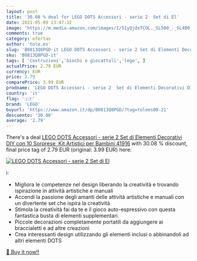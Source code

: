 ```yaml
---
layout: post
title: '30.08 % deal for LEGO DOTS Accessori - serie 2  Set di El'
date: 2021-05-09 13:47:32
image: 'https://m.media-amazon.com/images/I/51yQjdxTCOL._SL500_._SL400_.jpg'
comments: true
category: ofertas
author: 'tole.es'
slug: 'B0813Q8PGD-it LEGO DOTS Accessori - serie 2 Set di Elementi Decorativi...'
sku: 'B0813Q8PGD-it'
tags: [ 'Costruzioni','Giochi e giocattoli','lego', ]
actualPrice: 2.79 EUR
currency: EUR
price: 2.79
comparePrice: 3.99 EUR
prodname: 'LEGO DOTS Accessori - serie 2  Set di Elementi Decorativi DIY con 10 Sorprese  Kit Artistici per Bambini  41916'
country: 'it'
flag: '🇮🇹'
brand: 'LEGO'
buyurl: 'https://www.amazon.it/dp/B0813Q8PGD/?tag=tolees00-21'
descuento: '30.08'
average: '2.79'
---
```


There's a deal [LEGO DOTS Accessori - serie 2  Set di Elementi Decorativi DIY con 10 Sorprese  Kit Artistici per Bambini  41916](https://www.amazon.it/dp/B0813Q8PGD/?tag=tolees00-21)  with  30.08 % discount, final price tag of  2.79 EUR (original: 3.99 EUR) here:

[![LEGO DOTS Accessori - serie 2  Set di El](https://m.media-amazon.com/images/I/51yQjdxTCOL._SL500_._SL400_.jpg)](https://www.amazon.it/dp/B0813Q8PGD/?tag=tolees00-21)

ℹ️:

- Migliora le competenze nel design liberando la creatività e trovando ispirazione in attività artistiche e manuali
- Accendi la passione degli amanti delle attività artistiche e manuali con un divertente set che ispira la creatività
- Stimola la creatività fai da te e il gioco auto-espressivo con questa fantastica busta di elementi supplementari.
- Piccole decorazioni completamente portatili da aggiungere ai braccialetti e ad altre creazioni
- Crea interessanti design utilizzando gli elementi inclusi o abbinandoli ad altri elementi DOTS

[🛒 Buy it now!!](https://www.amazon.it/dp/B0813Q8PGD/?tag=tolees00-21)
